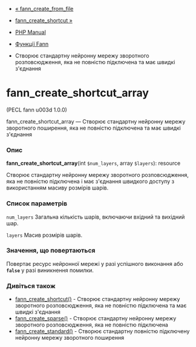 - [« fann_create_from_file](function.fann-create-from-file.md)
- [fann_create_shortcut »](function.fann-create-shortcut.md)

- [PHP Manual](index.md)
- [Функції Fann](ref.fann.md)
- Створює стандартну нейронну мережу зворотного розповсюдження,
яка не повністю підключена та має швидкі з'єднання

# fann_create_shortcut_array

(PECL fann u003d 1.0.0)

fann_create_shortcut_array — Створює стандартну нейронну мережу
зворотного поширення, яка не повністю підключена та має
швидкі з'єднання

### Опис

**fann_create_shortcut_array**(int `$num_layers`, array `$layers`):
resource

Створює стандартну нейронну мережу зворотного розповсюдження, яка не
повністю підключена і має з'єднання швидкого доступу з
використанням масиву розмірів шарів.

### Список параметрів

`num_layers`
Загальна кількість шарів, включаючи вхідний та вихідний шар.

`layers`
Масив розмірів шарів.

### Значення, що повертаються

Повертає ресурс нейронної мережі у разі успішного виконання або
**`false`** у разі виникнення помилки.

### Дивіться також

- [fann_create_shortcut()](function.fann-create-shortcut.md) -
Створює стандартну нейронну мережу зворотного розповсюдження,
яка не повністю підключена та має швидкі з'єднання
- [fann_create_sparse()](function.fann-create-sparse.md) - Створює
стандартну нейронну мережу зворотного розповсюдження, яка не
повністю підключена
- [fann_create_standard()](function.fann-create-standard.md) -
Створює стандартну повністю підключену нейронну мережу зворотного
поширення
